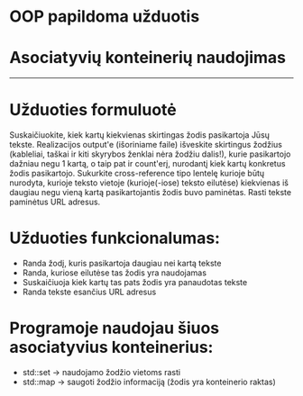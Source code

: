 # OOP papildoma užduotis
# Asociatyvių konteinerių naudojimas
------------------------

# Užduoties formuluotė

Suskaičiuokite, kiek kartų kiekvienas skirtingas žodis pasikartoja Jūsų tekste. Realizacijos output'e (išoriniame faile) išveskite skirtingus žodžius (kableliai, taškai ir kiti skyrybos ženklai nėra žodžiu dalis!), kurie pasikartojo dažniau negu 1 kartą, o taip pat ir count'erį, nurodantį kiek kartų konkretus žodis pasikartojo. Sukurkite cross-reference tipo lentelę kurioje būtų nurodyta, kurioje teksto vietoje (kurioje(-iose) teksto eilutėse) kiekvienas iš daugiau negu vieną kartą pasikartojantis žodis buvo paminėtas. Rasti tekste paminėtus URL adresus.

# Užduoties funkcionalumas:

* Randa žodį, kuris pasikartoja daugiau nei kartą tekste
* Randa, kuriose eilutėse tas žodis yra naudojamas
* Suskaičiuoja kiek kartų tas pats žodis yra panaudotas tekste
* Randa tekste esančius URL adresus

# Programoje naudojau šiuos asociatyvius konteinerius:

* std::set -> naudojamo žodžio vietoms rasti 
* std::map -> saugoti žodžio informaciją (žodis yra konteinerio raktas)

